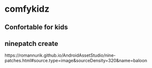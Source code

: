 # comfykidz

<H2>Confortable for kids</H2>

<H2>ninepatch create</H2>
https://romannurik.github.io/AndroidAssetStudio/nine-patches.html#source.type=image&sourceDensity=320&name=baloon
